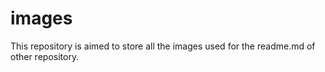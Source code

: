 # images
This repository is aimed to store all the images used for the readme.md of other repository.
